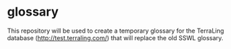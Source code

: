 # glossary
This repository will be used to create a temporary glossary for the TerraLing database (http://test.terraling.com/) that will replace the old SSWL glossary.
